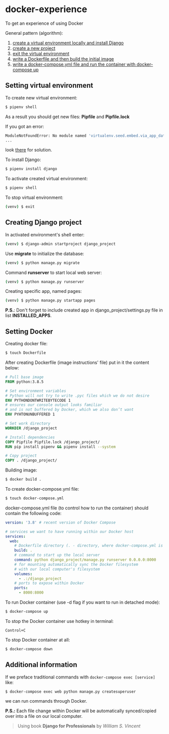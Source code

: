 # docker-experience
To get an experience of using Docker

General pattern (algorithm):
1. [create a virtual environment locally and install Django](#setting-virtual-environment)
2. [create a new project](#creating-django-project)
3. [exit the virtual environment](#to-stop-virtual-environment)
4. [write a Dockerfile and then build the initial image](#setting-docker)
5. [write a docker-compose.yml file and run the container with docker-compose up](#setting-docker)

## Setting virtual environment
To create new virtual environment:

```bash
$ pipenv shell
```

As a result you should get new files: **Pipfile** and **Pipfile.lock**

If you got an error:

```bash
ModuleNotFoundError: No module named 'virtualenv.seed.embed.via_app_data'
...
```

look [there](https://stackoverflow.com/a/65845074/15165438) for solution.

To install Django:

```bash
$ pipenv install django
```

To activate created virtual environment:

```bash
$ pipenv shell
```

To stop virtual environment:

```bash
(venv) $ exit
```

## Creating Django project
In activated environment's shell enter:

```bash
(venv) $ django-admin startproject django_project
```

Use **migrate** to initialize the database:

```bash
(venv) $ python manage.py migrate
```

Command **runserver** to start local web server:

```bash
(venv) $ python manage.py runserver
```

Creating specific app, named pages:

```bash
(venv) $ python manage.py startapp pages
```

**P.S.**: Don't forget to include created app in django_project/settings.py file in list **INSTALLED_APPS**.

## Setting Docker
Creating docker file:

```bash
$ touch Dockerfile
```

After creating Dockerfile (image instructions' file) put in it the content below:

```dockerfile
# Pull base image
FROM python:3.8.5

# Set environment variables
# Python will not try to write .pyc files which we do not desire
ENV PYTHONDONTWRITEBYTECODE 1
# ensures our console output looks familiar 
# and is not buffered by Docker, which we also don’t want
ENV PYHTONUNBUFFERED 1

# Set work directory
WORKDIR /django_project

# Install dependencies
COPY Pipfile Pipfile.lock /django_project/
RUN pip install pipenv && pipenv install --system

# Copy project
COPY . /django_project/
```

Building image:

```bash
$ docker build .
```

To create docker-compose.yml file:

```bash
$ touch docker-compose.yml
```

docker-compose.yml file (to control how to run the container) should contain the following code:

```yaml
version: '3.8' # recent version of Docker Compose

# services we want to have running within our Docker host
services:
  web:
    # Dockerfile directory (. - directory, where docker-compose.yml is located)
    build: .
    # command to start up the local server
    command: python django_project/manage.py runserver 0.0.0.0:8000
    # for mounting automatically sync the Docker filesystem
    # with our local computer's filesystem
    volumes:
      - .:/django_project
    # ports to expose within Docker
    ports:
      - 8000:8000
```

To run Docker container (use -d flag if you want to run in detached mode):

```bash
$ docker-compose up
```

To stop the Docker container use hotkey in terminal:

`Control+C`

To stop Docker container at all:

```bash
$ docker-compose down
```

## Additional information
If we preface traditional commands with `docker-compose exec [service]` like:

```bash
$ docker-compose exec web python manage.py createsuperuser
```

we can run commands through Docker.

**P.S.:** Each file change within Docker will be automatically synced/copied over into a file on our local computer. 

> Using book **Django for Professionals** by _William S. Vincent_
